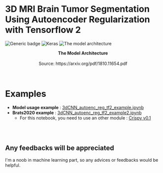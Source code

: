 # 3D MRI Brain Tumor Segmentation Using Autoencoder Regularization with Tensorflow 2

![Generic badge](https://img.shields.io/badge/Implemented%20in-Tensorflow%202-blueviolet.svg)
![Keras](https://img.shields.io/badge/Implemented%20in-Keras-red.svg)
![The model architecture](https://www.suyogjadhav.com/images/misc/brats2018_sota_model.png)
<center><b>The Model Architecture</b></center><br /><center>Source: https://arxiv.org/pdf/1810.11654.pdf</center>
<br /><br />


# Examples
- **Model usage example** : [3dCNN_autoenc_reg_tf2_example.ipynb][example_url1]<br>
- **Brats2020 example** : [3dCNN_autoenc_reg_tf2_example2.ipynb][example_url2]
  + For this notebook, you need to use an other module : [Crispy v0.1][crispy_url]

<br><br>
## Any feedbacks will be appreciated
I'm a noob in machine learning part, so any advices or feedbacks would be helpful.









[example_url1]: https://github.com/Crispy13/3d-mri-brain-tumor-segmentation-using-autoencoder-regularization/blob/master/3dCNN_autoenc_reg_tf2_example.ipynb
[example_url2]: https://github.com/Crispy13/3d-mri-brain-tumor-segmentation-using-autoencoder-regularization/blob/master/3dCNN_autoenc_reg_tf2_examples2.ipynb
[crispy_url]: https://github.com/Crispy13/crispy/releases/tag/v0.1


